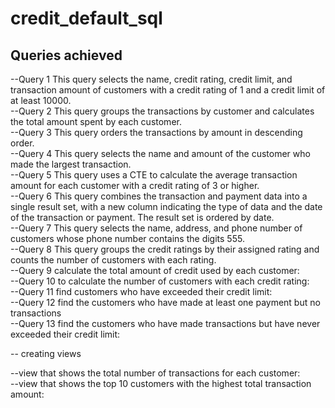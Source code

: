 # credit_default_sql

## Queries achieved
--Query 1 This query selects the name, credit rating, credit limit, and transaction amount of customers with a credit rating of 1 and a credit limit of at least 10000.  
--Query 2 This query groups the transactions by customer and calculates the total amount spent by each customer.  
--Query 3 This query orders the transactions by amount in descending order.  
--Query 4 This query selects the name and amount of the customer who made the largest transaction.  
--Query 5 This query uses a CTE to calculate the average transaction amount for each customer with a credit rating of 3 or higher.  
--Query 6 This query combines the transaction and payment data into a single result set, with a new column indicating the type of data and the date of the transaction or payment. The result set is ordered by date.  
--Query 7 This query selects the name, address, and phone number of customers whose phone number contains the digits 555.  
--Query 8 This query groups the credit ratings by their assigned rating and counts the number of customers with each rating.  
--Query 9  calculate the total amount of credit used by each customer:  
--Query 10 to calculate the number of customers with each credit rating:  
--Query 11 find customers who have exceeded their credit limit:  
--Query 12 find the customers who have made at least one payment but no transactions  
--Query 13 find the customers who have made transactions but have never exceeded their credit limit:  

-- creating views   

--view that shows the total number of transactions for each customer:  
--view that shows the top 10 customers with the highest total transaction amount:  

